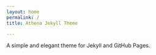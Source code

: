 ```yaml
---
layout: home
permalink: /
title: Athena Jekyll Theme

---
```

A simple and elegant theme for Jekyll and GitHub Pages.




